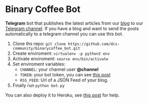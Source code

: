 # Binary Coffee Bot

**Telegram** bot that publishes the latest articles from our [blog](binary-coffee.dev) to our [Telegram channel](https://t.me/binarycoffeedev). If you have a blog and want to send the posts automatically to a telegram channel you can use this bot.

1. Clone ths repo: `git clone https://github.com/dcs-community/binarycoffee_bot.git`
2. Create enviroment: `virtualenv -p python3 env`
3. Activate enviroment: `source env/bin/activate`
4. Set enviroment variables:
    * `CHANNEL`: your channel user **@channel**
    * `TOKEN`: your bot token, you can see [this post](https://binary-coffee.dev/post/como-hacer-un-bot-de-telegram-desde-cero-con-python)
    * `RSS_FEED`: Url of a JSON Feed of your blog.
5. Finally run `python bot.py`

You can also deploy it to Heroku, see [this post](https://binary-coffee.dev/post/aprende-a-desplegar-un-bot-de-telegram-en-heroku) for help.
